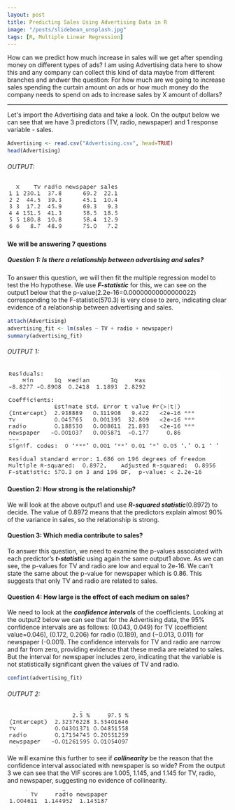 ```yaml
---
layout: post
title: Predicting Sales Using Advertising Data in R
image: "/posts/slidebean_unsplash.jpg"
tags: [R, Multiple Linear Regression]
---
```

How can we predict how much increase in sales will we get after spending money on different types of ads? I am using Advertising data here to show this and any company can collect this kind of data maybe from different branches and andwer the question: For how much are we going to increase sales spending the curtain amount on ads or how much money do the company needs to spend on ads to increase sales by X amount of dollars? 

---

Let's import the Advertising data and take a look. On the output below we can see that we have 3 predictors (TV, radio, newspaper) and 1 response variable - sales.
```R
Advertising <- read.csv("Advertising.csv", head=TRUE)
head(Advertising)
```
###### OUTPUT:
![output](/img/posts/output.png "output")

#### We will be answering 7 questions
##### Question 1: Is there a relationship between advertising and sales?


To answer this question, we will then fit the multiple regression model to test the Ho hypothese. We use ***F-statistic*** for this, we can see on the output1 below that the p-value(2.2e-16=0.00000000000000022) corresponding to the F-statistic(570.3) is very close to zero, indicating clear evidence of a relationship between advertising and sales.
```R
attach(Advertising)
advertising_fit <- lm(sales ~ TV + radio + newspaper)
summary(advertising_fit)
```
###### OUTPUT 1:
![output1](/img/posts/output1.png "output1")

#### Question 2: How strong is the relationship?
We will look at the above output1 and use ***R-squared statistic***(0.8972) to decide. The value of 0.8972 means that the predictors explain almost 90% of the variance in sales, so the relationship is strong.

#### Question 3: Which media contribute to sales?
To answer this question, we need to examine the p-values associated with each predictor’s ***t-statistic*** using again the same output1 above. As we can see, the p-values for TV and radio are low and equal to 2e-16. We can't state the same about the p-value for newspaper which is 0.86. This suggests that only TV and radio are related to sales. 

#### Question 4: How large is the effect of each medium on sales?
We need to look at the ***confidence intervals*** of the coefficients. Looking at the output2 below we can see that for the Advertising data, the 95% confidence intervals are as follows: (0.043, 0.049) for TV (coefficient value=0.046), (0.172, 0.206) for radio (0.189), and (−0.013, 0.011) for newspaper (-0.001). The confidence intervals for TV and radio are narrow and far from zero, providing
evidence that these media are related to sales. But the interval for newspaper includes zero, indicating that the variable is not statistically significant given the values of TV and radio.
```R
confint(advertising_fit)
```
###### OUTPUT 2:
![output2](/img/posts/output2.png "output2")

We will examine this further to see if ***collinearity*** be the reason that the confidence interval associated with newspaper is so wide? From the output 3 we can see that the VIF scores are 1.005, 1.145, and 1.145 for TV, radio, and newspaper, suggesting no evidence of collinearity.

![output3](/img/posts/output3.png "output3")





